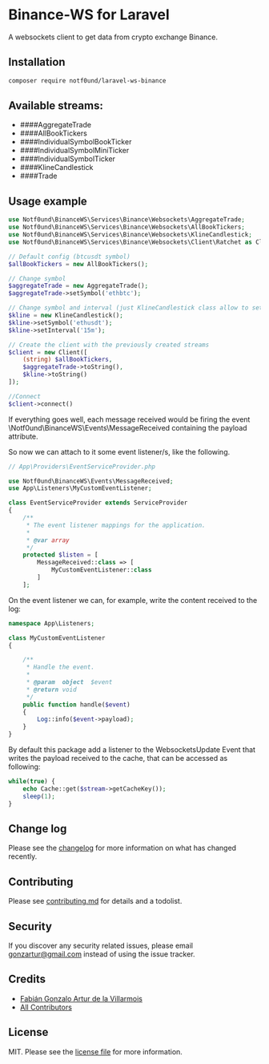 # Binance-WS for Laravel
A websockets client to get data from crypto exchange Binance.

## Installation
``` bash
composer require notf0und/laravel-ws-binance
```


## Available streams:
* ####AggregateTrade
* ####AllBookTickers
* ####IndividualSymbolBookTicker
* ####IndividualSymbolMiniTicker
* ####IndividualSymbolTicker
* ####KlineCandlestick
* ####Trade

## Usage example
``` php
use Notf0und\BinanceWS\Services\Binance\Websockets\AggregateTrade;
use Notf0und\BinanceWS\Services\Binance\Websockets\AllBookTickers;
use Notf0und\BinanceWS\Services\Binance\Websockets\KlineCandlestick;
use Notf0und\BinanceWS\Services\Binance\Websockets\Client\Ratchet as Client;

// Default config (btcusdt symbol)
$allBookTickers = new AllBookTickers();

// Change symbol
$aggregateTrade = new AggregateTrade();
$aggregateTrade->setSymbol('ethbtc');

// Change symbol and interval (just KlineCandlestick class allow to set interval)
$kline = new KlineCandlestick();
$kline->setSymbol('ethusdt');
$kline->setInterval('15m');

// Create the client with the previously created streams
$client = new Client([
    (string) $allBookTickers,
    $aggregateTrade->toString(),
    $kline->toString()
]);

//Connect
$client->connect()
```

If everything goes well, each message received would be firing the event \Notf0und\BinanceWS\Events\MessageReceived containing the payload attribute.

So now we can attach to it some event listener/s, like the following.

``` php
// App\Providers\EventServiceProvider.php

use Notf0und\BinanceWS\Events\MessageReceived;
use App\Listeners\MyCustomEventListener;

class EventServiceProvider extends ServiceProvider
{
    /**
     * The event listener mappings for the application.
     *
     * @var array
     */
    protected $listen = [
        MessageReceived::class => [
            MyCustomEventListener::class
        ]
    ];
```

On the event listener we can, for example, write the content received to the log:

```php
namespace App\Listeners;

class MyCustomEventListener
{

    /**
     * Handle the event.
     *
     * @param  object  $event
     * @return void
     */
    public function handle($event)
    {
        Log::info($event->payload);
    }
}


```
By default this package add a listener to the WebsocketsUpdate Event that writes the payload received to the cache, that can be accessed as following:
``` php
while(true) {
    echo Cache::get($stream->getCacheKey());
    sleep(1);
}
```

## Change log

Please see the [changelog](changelog.md) for more information on what has changed recently.

## Contributing

Please see [contributing.md](contributing.md) for details and a todolist.

## Security

If you discover any security related issues, please email gonzartur@gmail.com instead of using the issue tracker.

## Credits

- [Fabián Gonzalo Artur de la Villarmois][link-author]
- [All Contributors][link-contributors]

## License

MIT. Please see the [license file](license.md) for more information.

[ico-version]: https://img.shields.io/packagist/v/notf0und/laravel-ws-binance.svg?style=flat-square
[ico-downloads]: https://img.shields.io/packagist/dt/notf0und/laravel-ws-binance.svg?style=flat-square
[ico-travis]: https://img.shields.io/travis/notf0und/laravel-ws-binance/master.svg?style=flat-square
[ico-styleci]: https://styleci.io/repos/12345678/shield

[link-packagist]: https://packagist.org/packages/notf0und/laravel-ws-binance
[link-downloads]: https://packagist.org/packages/notf0und/laravel-ws-binance
[link-travis]: https://travis-ci.org/notf0und/laravel-ws-binance
[link-styleci]: https://styleci.io/repos/12345678
[link-author]: https://github.com/notf0und
[link-contributors]: ../../contributors
